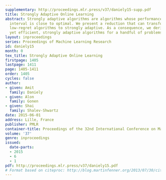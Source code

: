 ```yaml
---
supplementary: http://proceedings.mlr.press/v37/daniely15-supp.pdf
title: Strongly Adaptive Online Learning
abstract: Strongly adaptive algorithms are algorithms whose performance on every time
  interval is close to optimal. We present a reduction that can transform standard
  low-regret algorithms to strongly adaptive. As a consequence, we derive simple,
  yet efficient, strongly adaptive algorithms for a handful of problems.
layout: inproceedings
series: Proceedings of Machine Learning Research
id: daniely15
month: 0
tex_title: Strongly Adaptive Online Learning
firstpage: 1405
lastpage: 1411
page: 1405-1411
order: 1405
cycles: false
author:
- given: Amit
  family: Daniely
- given: Alon
  family: Gonen
- given: Shai
  family: Shalev-Shwartz
date: 2015-06-01
address: Lille, France
publisher: PMLR
container-title: Proceedings of the 32nd International Conference on Machine Learning
volume: '37'
genre: inproceedings
issued:
  date-parts:
  - 2015
  - 6
  - 1
pdf: http://proceedings.mlr.press/v37/daniely15.pdf
# Format based on citeproc: http://blog.martinfenner.org/2013/07/30/citeproc-yaml-for-bibliographies/
---
```

